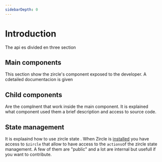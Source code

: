 ```yaml
---
sidebarDepth: 0
---
```

# Introduction

The api es divided en three section

## Main components
This section show the zircle's component exposed to the developer. A cdetailed documentacion is given

## Child components
Are the complnent that work inside the main component.  It is explained what component used them a brief description and access to source code. 

## State management
It is explaaind how to use zircle state . When Zircle is [installed](/guide/getting-started.html) you have access to `$zircle` that allow to have access to the `actions`of the zircle state management. A few of them are "public" and a lot are internal but usefull if you want to contribute.



